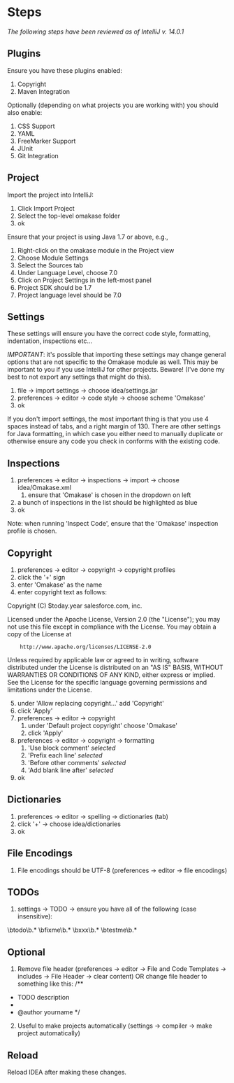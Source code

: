 Steps
=====

_The following steps have been reviewed as of IntelliJ v. 14.0.1_

Plugins
-------
Ensure you have these plugins enabled:

1. Copyright
2. Maven Integration

Optionally (depending on what projects you are working with) you should also enable:

1. CSS Support
2. YAML
3. FreeMarker Support
4. JUnit
5. Git Integration


Project
-------

Import the project into IntelliJ:

1. Click Import Project
2. Select the top-level omakase folder
3. ok

Ensure that your project is using Java 1.7 or above, e.g., 

1. Right-click on the omakase module in the Project view
2. Choose Module Settings
3. Select the Sources tab
4. Under Language Level, choose 7.0
5. Click on Project Settings in the left-most panel
6. Project SDK should be 1.7
7. Project language level should be 7.0

Settings
--------

These settings will ensure you have the correct code style, formatting, indentation, inspections etc... 

*IMPORTANT*: it's possible that importing these settings may change general options that are not specific to the Omakase module as well. This may be important to you if you use IntelliJ for other projects. Beware! (I've done my best to not export any settings that might do this).

1. file -> import settings -> choose idea/settings.jar
2. preferences -> editor -> code style -> choose scheme 'Omakase'
3. ok

If you don't import settings, the most important thing is that you use 4 spaces instead of tabs, and a right margin of 130. There are other settings for Java formatting, in which case you either need to manually duplicate or otherwise ensure any code you check in conforms with the existing code.

Inspections
-----------

1. preferences -> editor -> inspections -> import -> choose idea/Omakase.xml
    1. ensure that 'Omakase' is chosen in the dropdown on left
2. a bunch of inspections in the list should be highlighted as blue
3. ok

Note: when running 'Inspect Code', ensure that the 'Omakase' inspection profile is chosen.

Copyright
---------
1. preferences -> editor -> copyright -> copyright profiles
2. click the '+' sign
3. enter 'Omakase' as the name
4. enter copyright text as follows:

Copyright (C) $today.year salesforce.com, inc.

Licensed under the Apache License, Version 2.0 (the "License");
you may not use this file except in compliance with the License.
You may obtain a copy of the License at

        http://www.apache.org/licenses/LICENSE-2.0

Unless required by applicable law or agreed to in writing, software
distributed under the License is distributed on an "AS IS" BASIS,
WITHOUT WARRANTIES OR CONDITIONS OF ANY KIND, either express or implied.
See the License for the specific language governing permissions and
limitations under the License.

5. under 'Allow replacing copyright...' add 'Copyright'
6. click 'Apply'
7. preferences -> editor -> copyright
    1. under 'Default project copyright' choose 'Omakase'
    2. click 'Apply'
8. preferences -> editor -> copyright -> formatting
    1. 'Use block comment' *selected*
    2. 'Prefix each line' *selected*
    3. 'Before other comments' *selected*
    4. 'Add blank line after' *selected*
9. ok 

Dictionaries
------------
1. preferences -> editor -> spelling -> dictionaries (tab)
2. click '+' -> choose idea/dictionaries
3. ok

File Encodings
--------------
1. File encodings should be UTF-8 (preferences -> editor -> file encodings)

TODOs
-----
1. settings -> TODO -> ensure you have all of the following (case insensitive):

\btodo\b.*
\bfixme\b.*
\bxxx\b.*
\btestme\b.*

Optional
--------
1. Remove file header (preferences -> editor -> File and Code Templates -> includes -> File Header -> clear content) OR change file header to something like this:
/**
 * TODO description
 *
 * @author yourname
 */
2. Useful to make projects automatically (settings -> compiler -> make project automatically)

Reload
------
Reload IDEA after making these changes.

